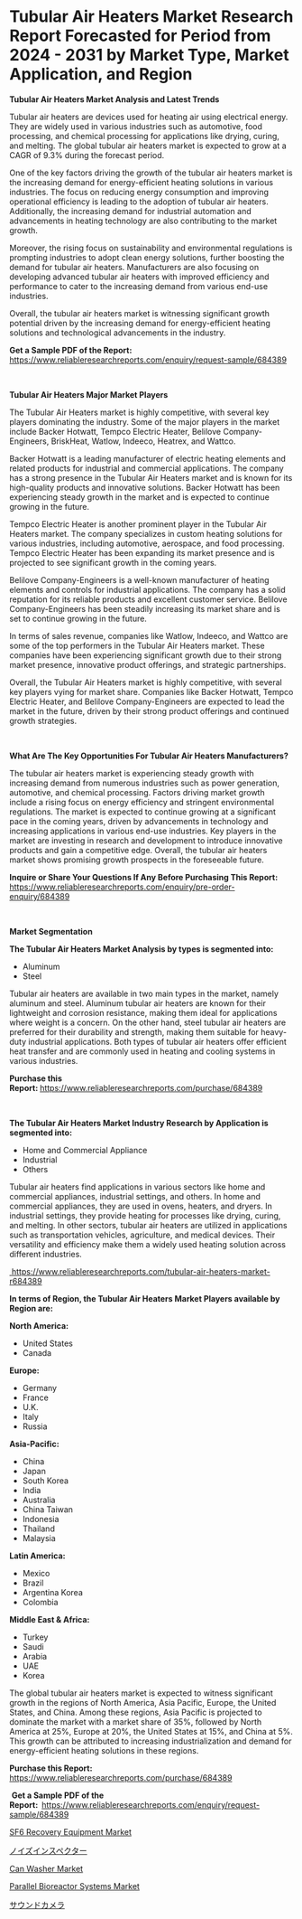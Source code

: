 <p><h1>Tubular Air Heaters Market Research Report Forecasted for Period from 2024 -  2031 by Market Type, Market Application, and Region</h1></p><p><strong>Tubular Air Heaters Market Analysis and Latest Trends</strong></p>
<p><p>Tubular air heaters are devices used for heating air using electrical energy. They are widely used in various industries such as automotive, food processing, and chemical processing for applications like drying, curing, and melting. The global tubular air heaters market is expected to grow at a CAGR of 9.3% during the forecast period. </p><p>One of the key factors driving the growth of the tubular air heaters market is the increasing demand for energy-efficient heating solutions in various industries. The focus on reducing energy consumption and improving operational efficiency is leading to the adoption of tubular air heaters. Additionally, the increasing demand for industrial automation and advancements in heating technology are also contributing to the market growth.</p><p>Moreover, the rising focus on sustainability and environmental regulations is prompting industries to adopt clean energy solutions, further boosting the demand for tubular air heaters. Manufacturers are also focusing on developing advanced tubular air heaters with improved efficiency and performance to cater to the increasing demand from various end-use industries.</p><p>Overall, the tubular air heaters market is witnessing significant growth potential driven by the increasing demand for energy-efficient heating solutions and technological advancements in the industry.</p></p>
<p><strong>Get a Sample PDF of the Report:&nbsp;</strong> <a href="https://www.reliableresearchreports.com/enquiry/request-sample/684389">https://www.reliableresearchreports.com/enquiry/request-sample/684389</a></p>
<p>&nbsp;</p>
<p><strong>Tubular Air Heaters Major Market Players</strong></p>
<p><p>The Tubular Air Heaters market is highly competitive, with several key players dominating the industry. Some of the major players in the market include Backer Hotwatt, Tempco Electric Heater, Belilove Company-Engineers, BriskHeat, Watlow, Indeeco, Heatrex, and Wattco.</p><p>Backer Hotwatt is a leading manufacturer of electric heating elements and related products for industrial and commercial applications. The company has a strong presence in the Tubular Air Heaters market and is known for its high-quality products and innovative solutions. Backer Hotwatt has been experiencing steady growth in the market and is expected to continue growing in the future.</p><p>Tempco Electric Heater is another prominent player in the Tubular Air Heaters market. The company specializes in custom heating solutions for various industries, including automotive, aerospace, and food processing. Tempco Electric Heater has been expanding its market presence and is projected to see significant growth in the coming years.</p><p>Belilove Company-Engineers is a well-known manufacturer of heating elements and controls for industrial applications. The company has a solid reputation for its reliable products and excellent customer service. Belilove Company-Engineers has been steadily increasing its market share and is set to continue growing in the future.</p><p>In terms of sales revenue, companies like Watlow, Indeeco, and Wattco are some of the top performers in the Tubular Air Heaters market. These companies have been experiencing significant growth due to their strong market presence, innovative product offerings, and strategic partnerships.</p><p>Overall, the Tubular Air Heaters market is highly competitive, with several key players vying for market share. Companies like Backer Hotwatt, Tempco Electric Heater, and Belilove Company-Engineers are expected to lead the market in the future, driven by their strong product offerings and continued growth strategies.</p></p>
<p>&nbsp;</p>
<p><strong>What Are The Key Opportunities For Tubular Air Heaters Manufacturers?</strong></p>
<p><p>The tubular air heaters market is experiencing steady growth with increasing demand from numerous industries such as power generation, automotive, and chemical processing. Factors driving market growth include a rising focus on energy efficiency and stringent environmental regulations. The market is expected to continue growing at a significant pace in the coming years, driven by advancements in technology and increasing applications in various end-use industries. Key players in the market are investing in research and development to introduce innovative products and gain a competitive edge. Overall, the tubular air heaters market shows promising growth prospects in the foreseeable future.</p></p>
<p><strong>Inquire or Share Your Questions If Any Before Purchasing This Report:</strong> <a href="https://www.reliableresearchreports.com/enquiry/pre-order-enquiry/684389">https://www.reliableresearchreports.com/enquiry/pre-order-enquiry/684389</a></p>
<p>&nbsp;</p>
<p><strong>Market Segmentation</strong></p>
<p><strong>The Tubular Air Heaters Market Analysis by types is segmented into:</strong></p>
<p><ul><li>Aluminum</li><li>Steel</li></ul></p>
<p><p>Tubular air heaters are available in two main types in the market, namely aluminum and steel. Aluminum tubular air heaters are known for their lightweight and corrosion resistance, making them ideal for applications where weight is a concern. On the other hand, steel tubular air heaters are preferred for their durability and strength, making them suitable for heavy-duty industrial applications. Both types of tubular air heaters offer efficient heat transfer and are commonly used in heating and cooling systems in various industries.</p></p>
<p><strong>Purchase this Report:&nbsp;</strong><a href="https://www.reliableresearchreports.com/purchase/684389">https://www.reliableresearchreports.com/purchase/684389</a></p>
<p>&nbsp;</p>
<p><strong>The Tubular Air Heaters Market Industry Research by Application is segmented into:</strong></p>
<p><ul><li>Home and Commercial Appliance</li><li>Industrial</li><li>Others</li></ul></p>
<p><p>Tubular air heaters find applications in various sectors like home and commercial appliances, industrial settings, and others. In home and commercial appliances, they are used in ovens, heaters, and dryers. In industrial settings, they provide heating for processes like drying, curing, and melting. In other sectors, tubular air heaters are utilized in applications such as transportation vehicles, agriculture, and medical devices. Their versatility and efficiency make them a widely used heating solution across different industries.</p></p>
<p><a href="https://www.reliableresearchreports.com/tubular-air-heaters-market-r684389">&nbsp;https://www.reliableresearchreports.com/tubular-air-heaters-market-r684389</a></p>
<p><strong>In terms of Region, the Tubular Air Heaters Market Players available by Region are:</strong></p>
<p>
    <p> <strong> North America: </strong>
        <ul>
            <li>United States</li>
            <li>Canada</li>
        </ul>
        </p> 
    <p> <strong> Europe: </strong>
        <ul>
            <li>Germany</li>
            <li>France</li>
            <li>U.K.</li>
            <li>Italy</li>
            <li>Russia</li>
        </ul>
        </p> 
    <p> <strong> Asia-Pacific: </strong>
        <ul>
            <li>China</li>
            <li>Japan</li>
            <li>South Korea</li>
            <li>India</li>
            <li>Australia</li>
            <li>China Taiwan</li>
            <li>Indonesia</li>
            <li>Thailand</li>
            <li>Malaysia</li>
        </ul>
        </p> 
    <p> <strong> Latin America: </strong>
        <ul>
            <li>Mexico</li>
            <li>Brazil</li>
            <li>Argentina Korea</li>
            <li>Colombia</li>
        </ul>
        </p> 
    <p> <strong> Middle East & Africa: </strong>
        <ul>
            <li>Turkey</li>
            <li>Saudi</li>
            <li>Arabia</li>
            <li>UAE</li>
            <li>Korea</li>
        </ul>
    </p>
    </p>
<p><p>The global tubular air heaters market is expected to witness significant growth in the regions of North America, Asia Pacific, Europe, the United States, and China. Among these regions, Asia Pacific is projected to dominate the market with a market share of 35%, followed by North America at 25%, Europe at 20%, the United States at 15%, and China at 5%. This growth can be attributed to increasing industrialization and demand for energy-efficient heating solutions in these regions.</p></p>
<p><strong>Purchase this Report: </strong><a href="https://www.reliableresearchreports.com/purchase/684389">https://www.reliableresearchreports.com/purchase/684389</a></p>
<p>&nbsp;<strong>Get a Sample PDF of the Report:&nbsp;&nbsp;</strong><a href="https://www.reliableresearchreports.com/enquiry/request-sample/684389">https://www.reliableresearchreports.com/enquiry/request-sample/684389</a></p>
<p><strong></strong></p>
<p><p><a href="https://www.linkedin.com/pulse/sf6-recovery-equipment-market-insight-trends-growth-forecasted-u9ube?trackingId=jzKJIpsdeHAHKq%2BKeaSyAA%3D%3D">SF6 Recovery Equipment Market</a></p><p><a href="https://github.com/joaejkdzgyljvo6/Market-Research-Report-List-1/blob/main/819022335130.md">ノイズインスペクター</a></p><p><a href="https://www.linkedin.com/pulse/analyzing-can-washer-market-global-industry-perspective-forecast-r32ne?trackingId=QV949evVNFy5e%2BMdZ2lsgQ%3D%3D">Can Washer Market</a></p><p><a href="https://view.publitas.com/reportprime-1/parallel-bioreactor-systems-market-focuses-on-market-share-size-and-projected-forecast-till-2031/">Parallel Bioreactor Systems Market</a></p><p><a href="https://github.com/ppmazlotr77499/Market-Research-Report-List-1/blob/main/360304335129.md">サウンドカメラ</a></p></p>